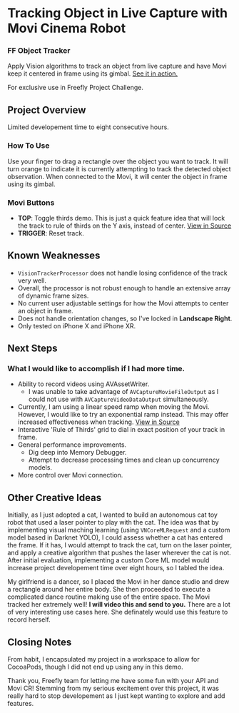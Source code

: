 # Tracking Object in Live Capture with Movi Cinema Robot
### FF Object Tracker

Apply Vision algorithms to track an object from live capture and have Movi keep it centered in frame using its gimbal. [See it in action.](https://vimeo.com/319092583/3d6ee56feb) 

For exclusive use in Freefly Project Challenge.
 
 ## Project Overview
 
 Limited developement time to eight consecutive hours.
 
 ### How To Use
Use your finger to drag a rectangle over the object you want to track. It will turn orange to indicate it is currently attempting to track the detected object observation. When connected to the Movi, it will center the object in frame using its gimbal. 
 
 ### Movi Buttons
- **TOP**: Toggle thirds demo. This is just a quick feature idea that will lock the track to rule of thirds on the Y axis, instead of center. [View in Source](x-source-tag://GetTrackingCenterDeltaIsThirds)
- **TRIGGER**: Reset track.
  
 ## Known Weaknesses

- `VisionTrackerProcessor` does not handle losing confidence of the track very well.
- Overall, the processor is not robust enough to handle an extensive array of dynamic frame sizes.
- No current user adjustable settings for how the Movi attempts to center an object in frame. 
- Does not handle orientation changes, so I've locked in **Landscape Right**.
- Only tested on iPhone X and iPhone XR. 

 ## Next Steps
 ### What I would like to accomplish if I had more time. 

- Ability to record videos using AVAssetWriter.
    - I was unable to take advantage of `AVCaptureMovieFileOutput` as I could not use with `AVCaptureVideoDataOutput` simultaneously.
- Currently, I am using a linear speed ramp when moving the Movi. However, I would like to try an exponential ramp instead. This may offer increased effectiveness when tracking. [View in Source](x-source-tag://CenterMoviToTrackingCenter)
- Interactive 'Rule of Thirds' grid to dial in exact position of your track in frame.
- General performance improvements.
    - Dig deep into Memory Debugger.
    - Attempt to decrease processing times and clean up concurrency models.
- More control over Movi connection.

 ## Other Creative Ideas
 
 Initially, as I just adopted a cat, I wanted to build an autonomous cat toy robot that used a laser pointer to play with the cat. The idea was that by implementing visual maching learning (using  `VNCoreMLRequest` and a custom model based in Darknet YOLO), I could assess whether a cat has entered the frame. If it has, I would attempt to track the cat, turn on the laser pointer, and apply a creative algorithm that pushes the laser wherever the cat is not. After initial evaluation, implementing a custom Core ML model would increase project developement time over eight hours, so I tabled the idea.  
 
 My girlfriend is a dancer, so I placed the Movi in her dance studio and drew a rectangle around her entire body. She then proceeded to execute a complicated dance routine making use of the entire space. The Movi tracked her extremely well! **I will video this and send to you.** There are a lot of very interesting use cases here. She definately would use this feature to record herself.
  
 ## Closing Notes
 
 From habit, I encapsulated my project in a workspace to allow for CocoaPods, though I did not end up using any in this demo.

 Thank you, Freefly team for letting me have some fun with your API and Movi CR! Stemming from my serious excitement over this project, it was really hard to stop developement as I just kept wanting to explore and add features.
